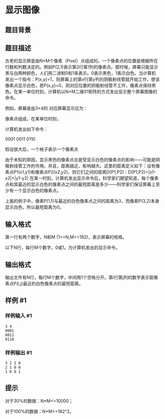 # 显示图像

## 题目背景



## 题目描述

古老的显示屏是由N×M个像素（Pixel）点组成的。一个像素点的位置是根据所在行数和列数决定的。例如P(2,1)表示第2行第1列的像素点。那时候，屏幕只能显示黑与白两种颜色，人们用二进制0和1来表示。0表示黑色，1表示白色。当计算机发出一个指令：P(x,y)=1，则屏幕上的第x行第y列的阴极射线管就开始工作，使该像素点显示白色，若P(x,y)=0，则对应位置的阴极射线管不工作，像素点保持黑色。在某一单位时刻，计算机以N×M二维01矩阵的方式发出显示整个屏幕图像的命令。

例如，屏幕是由3×4的       对应屏幕显示应为：

像素点组成，在某单位时刻，

计算机发出如下命令：

0001
0011
0110

假设放大后，一个格子表示一个像素点

由于未知的原因，显示黑色的像素点总是受显示白色的像素点的影响——可能是阴极射线管工作的作用。并且，距离越近，影响越大。这里的距离定义如下：设有像素点P1(x1,y1)和像素点P2(x2,y2)，则它们之间的距离D(P1,P2)：D(P1,P2)=|x1-x2|+|y1-y2|
在某一时刻，计算机发出显示命令后，科学家们期望知道，每个像素点和其最近的显示白色的像素点之间的最短距离是多少——科学家们保证屏幕上至少有一个显示白色的像素点。

上面的例子中，像素P(1,1)与最近的白色像素点之间的距离为3，而像素P(3,2)本身显示白色，所以最短距离为0。


## 输入格式

第一行有两个数字，N和M (1<=N,M<=182)，表示屏幕的规格。

以下N行，每行M个数字，0或1。为计算机发出的显示命令。


## 输出格式

输出文件有N行，每行M个数字，中间用1个空格分开。第i行第j列的数字表示距像素点P(i,j)最近的白色像素点的最短距离。


## 样例 #1

### 样例输入 #1
```
3 4
0001
0011
0110
```

### 样例输出 #1

```
3 2 1 0
2 1 0 0
1 0 0 1
```

## 提示

对于30%的数据：N\*M<=10000；

对于100%的数据：N\*M<=182^2。

